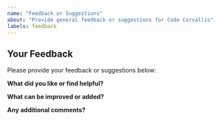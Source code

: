 ```yaml
---
name: "Feedback or Suggestions"
about: "Provide general feedback or suggestions for Code Corvallis"
labels: feedback
---
```


## Your Feedback

Please provide your feedback or suggestions below:

**What did you like or find helpful?**

**What can be improved or added?**

**Any additional comments?**

